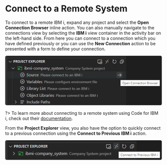 # Connect to a Remote System

To connect to a remote IBM i, expand any project and select the **Open Connection Browser** inline action. You can also manually navigate to the connections view by selecting the **IBM i** view container in the activity bar on the left-hand side. From here you can connect to a connection which you have defined previously or you can use the **New Connection** action to be presented with a form to define your connection.

![Open Connection Browser](../../assets/ProjectExplorer_03.png)

?> To learn more about connecting to a remote system using Code for IBM i, check out their [documentation](https://halcyon-tech.github.io/docs/#/pages/login).

From the **Project Explorer** view, you also have the option to quickly connect to a previous connection using the **Connect to Previous IBM i** action.

![Connect to Previous IBM i](../../assets/ProjectExplorer_04.png)